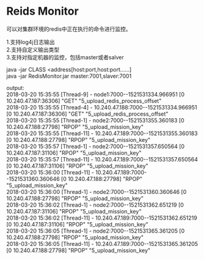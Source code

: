 # Reids Monitor
可以对集群环境的redis中正在执行的命令进行监控。  

1.支持log4j日志输出  
2.支持自定义输出类型  
3.支持对指定机器的监控，包括master或者salver  

java -jar CLASS <address[host:port,host:port......]  
java -jar RedisMonitor.jar master:7001,slaver:7001 

output:  
2018-03-20 15:35:55 [Thread-9] - node1:7000--1521531334.966951 [0 10.240.47.187:36306] "GET" "5_upload_redis_process_offset"   
2018-03-20 15:35:55 [Thread-4] - 10.240.47.188:7000--1521531334.966951 [0 10.240.47.187:36306] "GET" "5_upload_redis_process_offset"   
2018-03-20 15:35:55 [Thread-1] - node2:7000--1521531355.360183 [0 10.240.47.188:27798] "RPOP" "5_upload_mission_key"   
2018-03-20 15:35:55 [Thread-11] - 10.240.47.189:7000--1521531355.360183 [0 10.240.47.188:27798] "RPOP" "5_upload_mission_key"   
2018-03-20 15:35:57 [Thread-1] - node2:7000--1521531357.650564 [0 10.240.47.187:31106] "RPOP" "5_upload_mission_key"   
2018-03-20 15:35:57 [Thread-11] - 10.240.47.189:7000--1521531357.650564 [0 10.240.47.187:31106] "RPOP" "5_upload_mission_key"   
2018-03-20 15:36:00 [Thread-11] - 10.240.47.189:7000--1521531360.360646 [0 10.240.47.188:27798] "RPOP" "5_upload_mission_key"   
2018-03-20 15:36:00 [Thread-1] - node2:7000--1521531360.360646 [0 10.240.47.188:27798] "RPOP" "5_upload_mission_key"   
2018-03-20 15:36:02 [Thread-1] - node2:7000--1521531362.651219 [0 10.240.47.187:31106] "RPOP" "5_upload_mission_key"   
2018-03-20 15:36:02 [Thread-11] - 10.240.47.189:7000--1521531362.651219 [0 10.240.47.187:31106] "RPOP" "5_upload_mission_key"   
2018-03-20 15:36:05 [Thread-1] - node2:7000--1521531365.361205 [0 10.240.47.188:27798] "RPOP" "5_upload_mission_key"    
2018-03-20 15:36:05 [Thread-11] - 10.240.47.189:7000--1521531365.361205 [0 10.240.47.188:27798] "RPOP" "5_upload_mission_key"    

